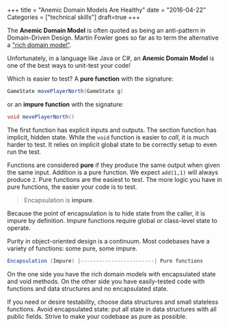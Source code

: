 +++
title = "Anemic Domain Models Are Healthy"
date = "2016-04-22"
Categories = ["technical skills"]
draft=true
+++

The **Anemic Domain Model** is often quoted as being an anti-pattern in
Domain-Driven Design. Martin Fowler goes so far as to term the alternative a
["rich domain model"](http://www.martinfowler.com/bliki/AnemicDomainModel.html).

Unfortunately, in a language like Java or C#, an **Anemic Domain Model** is one
of the best ways to unit-test your code!

Which is easier to test? A **pure function** with the signature:

```java
GameState movePlayerNorth(GameState g)
```

or an **impure function** with the signature:

```java
void movePlayerNorth()
```

The first function has explicit inputs and outputs. The section function has
implicit, hidden state. While the ```void``` function is easier to _call_, it is
much harder to test. It relies on implicit global state to be correctly setup to
even run the test.

Functions are considered **pure** if they produce the same output when given the
same input. Addition is a pure function. We expect ```add(1,1)``` will always
produce ```2```. Pure functions are the easiest to test. The more logic you have
in pure functions, the easier your code is to test.

> Encapsulation is **impure**. 

Because the point of encapsulation is to hide state from the caller, it is
impure by definition. Impure functions require global or class-level state to
operate.

Purity in object-oriented design is a continuum. Most codebases have a variety
of functions: some pure, some impure.


``` java
Encapsulation (Impure) |------------------------| Pure functions
```

On the one side you have the rich domain models with encapsulated state and void
methods. On the other side you have easily-tested code with functions and data
structures and no encapsulated state.

If you need or desire testability, choose data structures and small stateless
functions. Avoid encapsulated state: put all state in data structures with all
public fields. Strive to make your codebase as pure as possible.
